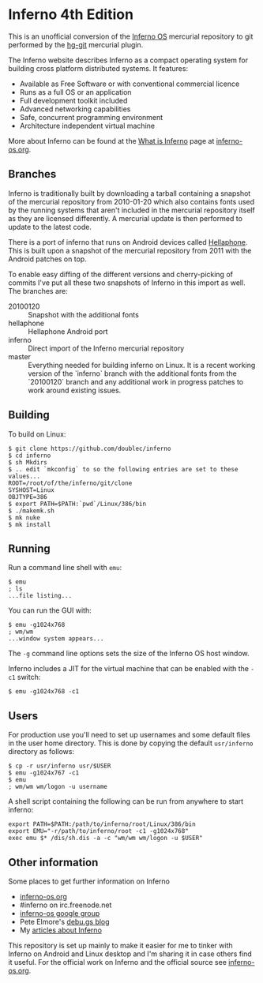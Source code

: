 # Inferno 4th Edition

This is an unofficial conversion of the [Inferno OS](http://inferno-os.org) mercurial repository to
git performed by the [hg-git](http://hg-git.github.io/) mercurial plugin.

The Inferno website describes Inferno as a compact operating system for building cross
platform distributed systems. It features:

* Available as Free Software or with conventional commercial licence
* Runs as a full OS or an application
* Full development toolkit included
* Advanced networking capabilities
* Safe, concurrent programming environment
* Architecture independent virtual machine 

More about Inferno can be found at the [What is Inferno](http://inferno-os.org/inferno/index.html)
page at [inferno-os.org](http://inferno-os.org/inferno/index.html).

## Branches

Inferno is traditionally built by downloading a tarball containing a snapshot of the mercurial
repository from 2010-01-20 which also contains fonts used by the running systems that aren't
included in the mercurial repository itself as they are licensed differently. A mercurial update
is then performed to update to the latest code.

There is a port of inferno that runs on Android devices called [Hellaphone](https://bitbucket.org/floren/inferno/wiki/Home).
This is built upon a snapshot of the mercurial repository from 2011 with the Android patches on top.

To enable easy diffing of the different versions and cherry-picking of commits I've put all these two
snapshots of Inferno in this import as well. The branches are:

<dl>
  <dt>20100120</dt>
  <dd>Snapshot with the additional fonts</dd>
  <dt>hellaphone<dt>
  <dd>Hellaphone Android port</dd>
  <dt>inferno</dt>
  <dd>Direct import of the Inferno mercurial repository</dd>
  <dt>master</dt>
  <dd>Everything needed for building inferno on Linux. It is a recent working version of the `inferno`
      branch with the additional fonts from the `20100120` branch and any additional work in progress patches
      to work around existing issues.
  </dd>
</dl>

## Building

To build on Linux:

    $ git clone https://github.com/doublec/inferno
    $ cd inferno
    $ sh Mkdirs
    $ .. edit `mkconfig` to so the following entries are set to these values...
    ROOT=/root/of/the/inferno/git/clone
    SYSHOST=Linux
    OBJTYPE=386
    $ export PATH=$PATH:`pwd`/Linux/386/bin
    $ ./makemk.sh
    $ mk nuke
    $ mk install

## Running

Run a command line shell with `emu`:

    $ emu
    ; ls
    ...file listing...

You can run the GUI with:

    $ emu -g1024x768
    ; wm/wm
    ...window system appears...

The `-g` command line options sets the size of the Inferno OS host window.

Inferno includes a JIT for the virtual machine that can be enabled with the `-c1` switch:

    $ emu -g1024x768 -c1

## Users

For production use you'll need to set up usernames and some default files in the user home directory. This is done by copying the default `usr/inferno` directory as follows:

    $ cp -r usr/inferno usr/$USER
    $ emu -g1024x767 -c1
    $ emu 
    ; wm/wm wm/logon -u username

A shell script containing the following can be run from anywhere to start inferno:

    export PATH=$PATH:/path/to/inferno/root/Linux/386/bin
    export EMU="-r/path/to/inferno/root -c1 -g1024x768"
    exec emu $* /dis/sh.dis -a -c "wm/wm wm/logon -u $USER"

## Other information

Some places to get further information on Inferno

* [inferno-os.org](http://inferno-os.org/)
* #inferno on irc.freenode.net
* [inferno-os google group](https://groups.google.com/forum/#!forum/inferno-os)
* Pete Elmore's [debu.gs blog](http://debu.gs/tags/inferno)
* My [articles about Inferno](http://bluishcoder.co.nz/tags/inferno/)

This repository is set up mainly to make it easier for me to tinker with Inferno on Android and Linux desktop and I'm sharing it in case others find it useful. For the official work on Inferno and the official source see [inferno-os.org](http://inferno-os.org).
